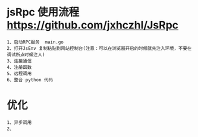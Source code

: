 # jsRpc 使用流程 https://github.com/jxhczhl/JsRpc
    1、启动RPC服务  main.go
    2、打开JsEnv 复制粘贴到网站控制台(注意：可以在浏览器开启的时候就先注入环境，不要在调试断点时候注入)
    3、连接通信
    4、注册函数
    5、远程调用
    6、整合 python 代码

# 优化
    1、异步调用
    2、
